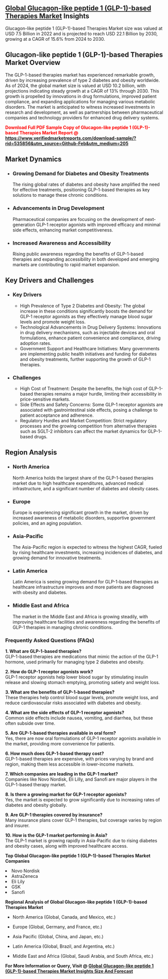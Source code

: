 <h2><a href="https://www.verifiedmarketreports.com/download-sample/?rid=535856&amp;utm_source=Github&amp;utm_medium=205" target="_blank">Global Glucagon-like peptide 1 (GLP-1)-based Therapies Market</a> Insights</h2><p>Glucagon-like peptide 1 (GLP-1)-based Therapies Market size was valued at USD 7.5 Billion in 2022 and is projected to reach USD 22.1 Billion by 2030, growing at a CAGR of 15.6% from 2024 to 2030.</p><p> <h2>Glucagon-like peptide 1 (GLP-1)-based Therapies Market Overview</h2> <p>The GLP-1-based therapies market has experienced remarkable growth, driven by increasing prevalence of type 2 diabetes and obesity worldwide. As of 2024, the global market size is valued at USD 10.2 billion, with projections indicating steady growth at a CAGR of 13% through 2030. This growth is propelled by innovations in drug formulations, improved patient compliance, and expanding applications for managing various metabolic disorders. The market is anticipated to witness increased investments in research and development, as well as partnerships between pharmaceutical companies and technology providers for enhanced drug delivery systems.</p> <p><strong><p><span class=""><span style="color: #ff0000;"><strong>Download Full PDF Sample Copy of Glucagon-like peptide 1 (GLP-1)-based Therapies Market Report</strong> @ </span><a href="https://www.verifiedmarketreports.com/download-sample/?rid=535856&amp;utm_source=Github-Feb&amp;utm_medium=205" target="_blank">https://www.verifiedmarketreports.com/download-sample/?rid=535856&amp;utm_source=Github-Feb&amp;utm_medium=205</a></span></p></strong></p> <h2>Market Dynamics</h2> <ul> <li><h3>Growing Demand for Diabetes and Obesity Treatments</h3> The rising global rates of diabetes and obesity have amplified the need for effective treatments, positioning GLP-1-based therapies as key solutions to manage these chronic conditions.</li> <li><h3>Advancements in Drug Development</h3> Pharmaceutical companies are focusing on the development of next-generation GLP-1 receptor agonists with improved efficacy and minimal side effects, enhancing market competitiveness.</li> <li><h3>Increased Awareness and Accessibility</h3> Rising public awareness regarding the benefits of GLP-1-based therapies and expanding accessibility in both developed and emerging markets are contributing to rapid market expansion.</li> </ul> <h2>Key Drivers and Challenges</h2> <ul> <li><h3>Key Drivers</h3> <ul> <li>High Prevalence of Type 2 Diabetes and Obesity: The global increase in these conditions significantly boosts the demand for GLP-1 receptor agonists as they effectively manage blood sugar levels and promote weight loss.</li> <li>Technological Advancements in Drug Delivery Systems: Innovations in drug delivery mechanisms, such as injectable devices and oral formulations, enhance patient convenience and compliance, driving adoption rates.</li> <li>Government Support and Healthcare Initiatives: Many governments are implementing public health initiatives and funding for diabetes and obesity treatments, further supporting the growth of GLP-1 therapies.</li> </ul> </li> <li><h3>Challenges</h3> <ul> <li>High Cost of Treatment: Despite the benefits, the high cost of GLP-1-based therapies remains a major hurdle, limiting their accessibility in price-sensitive markets.</li> <li>Side Effects and Safety Concerns: Some GLP-1 receptor agonists are associated with gastrointestinal side effects, posing a challenge to patient acceptance and adherence.</li> <li>Regulatory Hurdles and Market Competition: Strict regulatory processes and the growing competition from alternative therapies such as SGLT-2 inhibitors can affect the market dynamics for GLP-1-based drugs.</li> </ul> </li> </ul> <h2>Region Analysis</h2> <ul> <li><h3>North America</h3> North America holds the largest share of the GLP-1-based therapies market due to high healthcare expenditures, advanced medical infrastructure, and a significant number of diabetes and obesity cases.</li> <li><h3>Europe</h3> Europe is experiencing significant growth in the market, driven by increased awareness of metabolic disorders, supportive government policies, and an aging population.</li> <li><h3>Asia-Pacific</h3> The Asia-Pacific region is expected to witness the highest CAGR, fueled by rising healthcare investments, increasing incidences of diabetes, and growing demand for innovative treatments.</li> <li><h3>Latin America</h3> Latin America is seeing growing demand for GLP-1-based therapies as healthcare infrastructure improves and more patients are diagnosed with obesity and diabetes.</li> <li><h3>Middle East and Africa</h3> The market in the Middle East and Africa is growing steadily, with improving healthcare facilities and awareness regarding the benefits of GLP-1 therapies in managing chronic conditions.</li> </ul> <h3>Frequently Asked Questions (FAQs)</h3> <p><strong>1. What are GLP-1-based therapies?</strong><br>GLP-1-based therapies are medications that mimic the action of the GLP-1 hormone, used primarily for managing type 2 diabetes and obesity.</p> <p><strong>2. How do GLP-1 receptor agonists work?</strong><br>GLP-1 receptor agonists help lower blood sugar by stimulating insulin release and slowing stomach emptying, promoting satiety and weight loss.</p> <p><strong>3. What are the benefits of GLP-1-based therapies?</strong><br>These therapies help control blood sugar levels, promote weight loss, and reduce cardiovascular risks associated with diabetes and obesity.</p> <p><strong>4. What are the side effects of GLP-1 receptor agonists?</strong><br>Common side effects include nausea, vomiting, and diarrhea, but these often subside over time.</p> <p><strong>5. Are GLP-1-based therapies available in oral form?</strong><br>Yes, there are now oral formulations of GLP-1 receptor agonists available in the market, providing more convenience for patients.</p> <p><strong>6. How much does GLP-1-based therapy cost?</strong><br>GLP-1-based therapies are expensive, with prices varying by brand and region, making them less accessible in lower-income markets.</p> <p><strong>7. Which companies are leading in the GLP-1 market?</strong><br>Companies like Novo Nordisk, Eli Lilly, and Sanofi are major players in the GLP-1-based therapy market.</p> <p><strong>8. Is there a growing market for GLP-1 receptor agonists?</strong><br>Yes, the market is expected to grow significantly due to increasing rates of diabetes and obesity globally.</p> <p><strong>9. Are GLP-1 therapies covered by insurance?</strong><br>Many insurance plans cover GLP-1 therapies, but coverage varies by region and insurer.</p> <p><strong>10. How is the GLP-1 market performing in Asia?</strong><br>The GLP-1 market is growing rapidly in Asia-Pacific due to rising diabetes and obesity cases, along with improved healthcare access.</p> </p><p><strong>Top Global Glucagon-like peptide 1 (GLP-1)-based Therapies Market Companies</strong></p><div data-test-id=""><p><li>Novo Nordisk</li><li> AstraZeneca</li><li> Eli Lily</li><li> GSK</li><li> Sanofi</li></p><div><strong>Regional Analysis of&nbsp;Global Glucagon-like peptide 1 (GLP-1)-based Therapies Market</strong></div><ul><li dir="ltr"><p dir="ltr">North America&nbsp;(Global, Canada, and Mexico, etc.)</p></li><li dir="ltr"><p dir="ltr">Europe (Global, Germany, and France, etc.)</p></li><li dir="ltr"><p dir="ltr">Asia Pacific&nbsp;(Global, China, and Japan, etc.)</p></li><li dir="ltr"><p dir="ltr">Latin America&nbsp;(Global, Brazil, and Argentina, etc.)</p></li><li dir="ltr">Middle East and Africa&nbsp;(Global, Saudi Arabia, and South Africa, etc.)</li></ul><p><strong>For More Information or Query, Visit @&nbsp;</strong><strong><a href="https://www.verifiedmarketreports.com/product/glucagon-like-peptide-1-glp-1-based-therapies-market/?utm_source=Github&amp;utm_medium=205" target="_blank">Global Glucagon-like peptide 1 (GLP-1)-based Therapies Market Insights Size And Forecast</a></strong></p></div>
